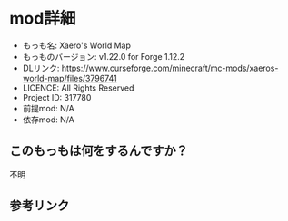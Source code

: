 # mod詳細

- もっも名: Xaero's World Map
- もっものバージョン: v1.22.0 for Forge 1.12.2
- DLリンク: https://www.curseforge.com/minecraft/mc-mods/xaeros-world-map/files/3796741
- LICENCE: All Rights Reserved
- Project ID: 317780
- 前提mod: N/A
- 依存mod: N/A

## このもっもは何をするんですか？
不明

## 参考リンク
